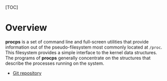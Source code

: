 [TOC]

# Overview
**procps** is a set of command line and full-screen utilities that provide information out of the pseudo-filesystem most commonly located at `/proc`. This filesystem provides a simple interface to the kernel data structures. The programs of **procps** generally concentrate on the structures that describe the processes running on the system.

- [Git repository](https://gitlab.com/procps-ng/procps)
